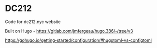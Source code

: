 # DC212
Code for dc212.nyc website

Built on Hugo - https://gitlab.com/jmfergeau/hugo.386/-/tree/v3

https://gohugo.io/getting-started/configuration/#hugotoml-vs-configtoml